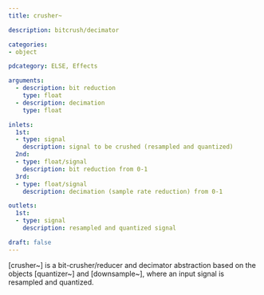 ```yaml
---
title: crusher~

description: bitcrush/decimator

categories:
- object

pdcategory: ELSE, Effects

arguments:
  - description: bit reduction
    type: float
  - description: decimation
    type: float

inlets:
  1st:
  - type: signal
    description: signal to be crushed (resampled and quantized)
  2nd: 
  - type: float/signal
    description: bit reduction from 0-1
  3rd:
  - type: float/signal
    description: decimation (sample rate reduction) from 0-1

outlets:
  1st:
  - type: signal
    description: resampled and quantized signal

draft: false
---
```


[crusher~] is a bit-crusher/reducer and decimator abstraction based on the objects [quantizer~] and [downsample~], where an input signal is resampled and quantized.
